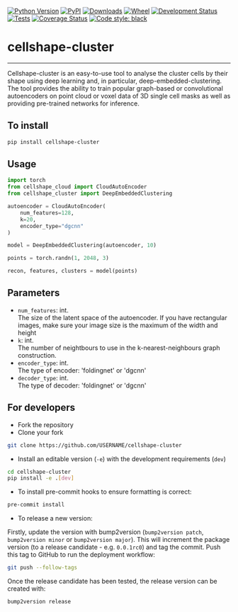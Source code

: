 [![Python Version](https://img.shields.io/pypi/pyversions/cellshape-cluster.svg)](https://pypi.org/project/cellshape-cluster)
[![PyPI](https://img.shields.io/pypi/v/cellshape-cluster.svg)](https://pypi.org/project/cellshape-cluster)
[![Downloads](https://pepy.tech/badge/cellshape-cluster)](https://pepy.tech/project/cellshape-cluster)
[![Wheel](https://img.shields.io/pypi/wheel/cellshape-cluster.svg)](https://pypi.org/project/cellshape-cluster)
[![Development Status](https://img.shields.io/pypi/status/cellshape-cluster.svg)](https://github.com/Sentinal4D/cellshape-cluster)
[![Tests](https://img.shields.io/github/workflow/status/Sentinal4D/cellshape-cluster/tests)](
    https://github.com/Sentinal4D/cellshape-cluster/actions)
[![Coverage Status](https://coveralls.io/repos/github/Sentinal4D/cellshape-cluster/badge.svg?branch=master)](https://coveralls.io/github/Sentinal4D/cellshape-cluster?branch=master)
[![Code style: black](https://img.shields.io/badge/code%20style-black-000000.svg)](https://github.com/psf/black)

# cellshape-cluster
___
Cellshape-cluster is an easy-to-use tool to analyse the cluster cells by their shape using deep learning and, in particular, deep-embedded-clustering. The tool provides the ability to train popular graph-based or convolutional autoencoders on point cloud or voxel data of 3D single cell masks as well as providing pre-trained networks for inference.


## To install
```bash
pip install cellshape-cluster
```

## Usage
```python
import torch
from cellshape_cloud import CloudAutoEncoder
from cellshape_cluster import DeepEmbeddedClustering

autoencoder = CloudAutoEncoder(
    num_features=128, 
    k=20, 
    encoder_type="dgcnn"
)

model = DeepEmbeddedClustering(autoencoder, 10)

points = torch.randn(1, 2048, 3)

recon, features, clusters = model(points)
```

## Parameters

- `num_features`: int.  
The size of the latent space of the autoencoder. If you have rectangular images, make sure your image size is the maximum of the width and height
- `k`: int.  
The number of neightbours to use in the k-nearest-neighbours graph construction.
- `encoder_type`: int.  
The type of encoder: 'foldingnet' or 'dgcnn'
- `decoder_type`: int.  
The type of decoder: 'foldingnet' or 'dgcnn'

## For developers
* Fork the repository
* Clone your fork
```bash
git clone https://github.com/USERNAME/cellshape-cluster 
```
* Install an editable version (`-e`) with the development requirements (`dev`)
```bash
cd cellshape-cluster
pip install -e .[dev] 
```
* To install pre-commit hooks to ensure formatting is correct:
```bash
pre-commit install
```

* To release a new version:

Firstly, update the version with bump2version (`bump2version patch`, 
`bump2version minor` or `bump2version major`). This will increment the 
package version (to a release candidate - e.g. `0.0.1rc0`) and tag the 
commit. Push this tag to GitHub to run the deployment workflow:

```bash
git push --follow-tags
```

Once the release candidate has been tested, the release version can be created with:

```bash
bump2version release
```
